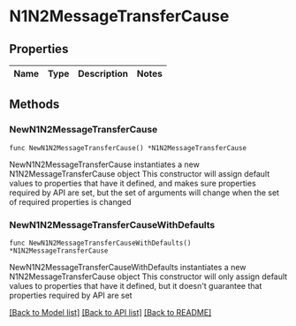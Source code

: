 # N1N2MessageTransferCause

## Properties

Name | Type | Description | Notes
------------ | ------------- | ------------- | -------------

## Methods

### NewN1N2MessageTransferCause

`func NewN1N2MessageTransferCause() *N1N2MessageTransferCause`

NewN1N2MessageTransferCause instantiates a new N1N2MessageTransferCause object
This constructor will assign default values to properties that have it defined,
and makes sure properties required by API are set, but the set of arguments
will change when the set of required properties is changed

### NewN1N2MessageTransferCauseWithDefaults

`func NewN1N2MessageTransferCauseWithDefaults() *N1N2MessageTransferCause`

NewN1N2MessageTransferCauseWithDefaults instantiates a new N1N2MessageTransferCause object
This constructor will only assign default values to properties that have it defined,
but it doesn't guarantee that properties required by API are set


[[Back to Model list]](../README.md#documentation-for-models) [[Back to API list]](../README.md#documentation-for-api-endpoints) [[Back to README]](../README.md)


